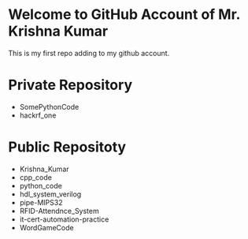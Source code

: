 # Welcome to GitHub Account of Mr. Krishna Kumar
This is my first repo adding to my github account.


# Private Repository
- SomePythonCode
- hackrf_one


# Public Repositoty
- Krishna_Kumar
- cpp_code
- python_code
- hdl_system_verilog
- pipe-MIPS32
- RFID-Attendnce_System
- it-cert-automation-practice
- WordGameCode
